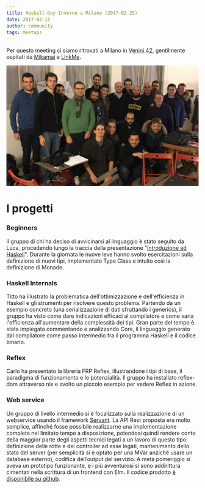 ```yaml
---
title: Haskell-Day Inverno a Milano (2017-02-25)
date: 2017-03-15
author: community
tags: meetups
---
```


Per questo meeting ci siamo ritrovati a Milano in
[Venini 42](http://venini42.it/), gentilmente ospitati da
[Mikamai](http://www.mikamai.com/) e [LinkMe](http://linkme.it/).

<a href="/images/photos/meetup_2017_02_gruppone.jpg"><img src="/images/photos/meetup_2016_11_19_gruppo.jpg" alt="photo" class="img-thumbnail"></a>

# I progetti

### Beginners

Il gruppo di chi ha deciso di avvicinarsi al linguaggio è stato seguito da
Luca, procedendo lungo la traccia della presentazione "[Introduzione ad
Haskell](https://www.slideshare.net/volothamp/introduction-to-haskell-54056240)".
Durante la giornata le nuove leve hanno svolto esercitazioni sulla definizione
di nuovi tipi, implementato Type Class e intuito così la definizione di Monade.

### Haskell Internals

Titto ha illustrato la problematica dell'ottimizzazione e dell'efficienza in
Haskell e gli strumenti per risolvere questo problema. Partendo da un esempio
concreto (una serializzazione di dati sfruttando i generics), il gruppo ha
visto come dare indicazioni efficaci al compilatore e come varia l'efficienza
all'aumentare della complessità dei tipi.
Gran parte del tempo è stata impiegata commentando e analizzando Core, il
linguaggio generato dal compilatore come passo intermedio fra il programma
Haskell e il codice binario.

### Reflex

Carlo ha presentato la libreria FRP Reflex, illustrandone i tipi di base,
il paradigma di funzionamento e le potenzialità. Il gruppo ha installato
reflex-dom attraverso nix e svolto un piccolo esempio per vedere Reflex
in azione.

### Web service

Un gruppo di livello intermedio si è focalizzato sulla realizzazione di un
webservice usando il framework [Servant](http://hackage.haskell.org/package/servant).
La API Rest proposta era molto semplice, affinché fosse possibile realizzarne
una implementazione completa nel limitato tempo a disposizione, potendosi
quindi rendere conto della maggior parte degli aspetti tecnici legati a un
lavoro di questo tipo:
definizione delle rotte e dei controller ad esse legati, mantenimento dello
stato del server (per semplicità si è optato per una MVar anziché usare un
database esterno), codifica dell’output del servizio. A metà pomeriggio si
aveva un prototipo funzionante, e i più avventurosi si sono addirittura
cimentati nella scrittura di un frontend con Elm. Il codice prodotto [è
disponibile su github](https://github.com/larsen/dadi).
